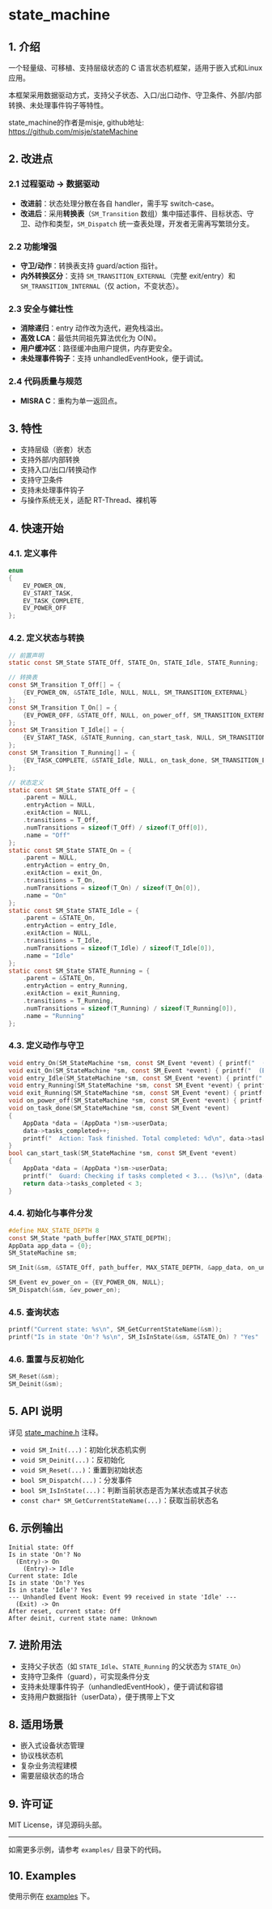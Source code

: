 # state_machine

## 1. 介绍

一个轻量级、可移植、支持层级状态的 C 语言状态机框架，适用于嵌入式和Linux应用。

本框架采用数据驱动方式，支持父子状态、入口/出口动作、守卫条件、外部/内部转换、未处理事件钩子等特性。

state_machine的作者是misje, github地址: https://github.com/misje/stateMachine

## 2. 改进点

###  2.1 过程驱动 → 数据驱动

- **改进前**：状态处理分散在各自 handler，需手写 switch-case。
- **改进后**：采用**转换表**（`SM_Transition` 数组）集中描述事件、目标状态、守卫、动作和类型，`SM_Dispatch` 统一查表处理，开发者无需再写繁琐分支。

### 2.2 功能增强

- **守卫/动作**：转换表支持 guard/action 指针。
- **内外转换区分**：支持 `SM_TRANSITION_EXTERNAL`（完整 exit/entry）和 `SM_TRANSITION_INTERNAL`（仅 action，不变状态）。

### 2.3 安全与健壮性

- **消除递归**：entry 动作改为迭代，避免栈溢出。
- **高效 LCA**：最低共同祖先算法优化为 O(N)。
- **用户缓冲区**：路径缓冲由用户提供，内存更安全。
- **未处理事件钩子**：支持 unhandledEventHook，便于调试。

### 2.4 代码质量与规范

- **MISRA C**：重构为单一返回点。



## 3. 特性

- 支持层级（嵌套）状态
- 支持外部/内部转换
- 支持入口/出口/转换动作
- 支持守卫条件
- 支持未处理事件钩子
- 与操作系统无关，适配 RT-Thread、裸机等

## 4. 快速开始

### 4.1. 定义事件

```c
enum
{
    EV_POWER_ON,
    EV_START_TASK,
    EV_TASK_COMPLETE,
    EV_POWER_OFF
};
```

### 4.2. 定义状态与转换

```c
// 前置声明
static const SM_State STATE_Off, STATE_On, STATE_Idle, STATE_Running;

// 转换表
const SM_Transition T_Off[] = {
    {EV_POWER_ON, &STATE_Idle, NULL, NULL, SM_TRANSITION_EXTERNAL}
};
const SM_Transition T_On[] = {
    {EV_POWER_OFF, &STATE_Off, NULL, on_power_off, SM_TRANSITION_EXTERNAL}
};
const SM_Transition T_Idle[] = {
    {EV_START_TASK, &STATE_Running, can_start_task, NULL, SM_TRANSITION_EXTERNAL}
};
const SM_Transition T_Running[] = {
    {EV_TASK_COMPLETE, &STATE_Idle, NULL, on_task_done, SM_TRANSITION_EXTERNAL}
};

// 状态定义
static const SM_State STATE_Off = {
    .parent = NULL,
    .entryAction = NULL,
    .exitAction = NULL,
    .transitions = T_Off,
    .numTransitions = sizeof(T_Off) / sizeof(T_Off[0]),
    .name = "Off"
};
static const SM_State STATE_On = {
    .parent = NULL,
    .entryAction = entry_On,
    .exitAction = exit_On,
    .transitions = T_On,
    .numTransitions = sizeof(T_On) / sizeof(T_On[0]),
    .name = "On"
};
static const SM_State STATE_Idle = {
    .parent = &STATE_On,
    .entryAction = entry_Idle,
    .exitAction = NULL,
    .transitions = T_Idle,
    .numTransitions = sizeof(T_Idle) / sizeof(T_Idle[0]),
    .name = "Idle"
};
static const SM_State STATE_Running = {
    .parent = &STATE_On,
    .entryAction = entry_Running,
    .exitAction = exit_Running,
    .transitions = T_Running,
    .numTransitions = sizeof(T_Running) / sizeof(T_Running[0]),
    .name = "Running"
};
```

### 4.3. 定义动作与守卫

```c
void entry_On(SM_StateMachine *sm, const SM_Event *event) { printf("  (Entry)-> On\n"); }
void exit_On(SM_StateMachine *sm, const SM_Event *event) { printf("  (Exit) -> On\n"); }
void entry_Idle(SM_StateMachine *sm, const SM_Event *event) { printf("    (Entry)-> Idle\n"); }
void entry_Running(SM_StateMachine *sm, const SM_Event *event) { printf("    (Entry)-> Running\n"); }
void exit_Running(SM_StateMachine *sm, const SM_Event *event) { printf("    (Exit) -> Running\n"); }
void on_power_off(SM_StateMachine *sm, const SM_Event *event) { printf("  Action: Shutting down...\n"); }
void on_task_done(SM_StateMachine *sm, const SM_Event *event)
{
    AppData *data = (AppData *)sm->userData;
    data->tasks_completed++;
    printf("  Action: Task finished. Total completed: %d\n", data->tasks_completed);
}
bool can_start_task(SM_StateMachine *sm, const SM_Event *event)
{
    AppData *data = (AppData *)sm->userData;
    printf("  Guard: Checking if tasks completed < 3... (%s)\n", (data->tasks_completed < 3) ? "Yes" : "No");
    return data->tasks_completed < 3;
}
```

### 4.4. 初始化与事件分发

```c
#define MAX_STATE_DEPTH 8
const SM_State *path_buffer[MAX_STATE_DEPTH];
AppData app_data = {0};
SM_StateMachine sm;

SM_Init(&sm, &STATE_Off, path_buffer, MAX_STATE_DEPTH, &app_data, on_unhandled_event);

SM_Event ev_power_on = {EV_POWER_ON, NULL};
SM_Dispatch(&sm, &ev_power_on);
```

### 4.5. 查询状态

```c
printf("Current state: %s\n", SM_GetCurrentStateName(&sm));
printf("Is in state 'On'? %s\n", SM_IsInState(&sm, &STATE_On) ? "Yes" : "No");
```

### 4.6. 重置与反初始化

```c
SM_Reset(&sm);
SM_Deinit(&sm);
```

## 5. API 说明

详见 [state_machine.h](inc/state_machine.h) 注释。

- `void SM_Init(...)`：初始化状态机实例
- `void SM_Deinit(...)`：反初始化
- `void SM_Reset(...)`：重置到初始状态
- `bool SM_Dispatch(...)`：分发事件
- `bool SM_IsInState(...)`：判断当前状态是否为某状态或其子状态
- `const char* SM_GetCurrentStateName(...)`：获取当前状态名

## 6. 示例输出

```
Initial state: Off
Is in state 'On'? No
  (Entry)-> On
    (Entry)-> Idle
Current state: Idle
Is in state 'On'? Yes
Is in state 'Idle'? Yes
--- Unhandled Event Hook: Event 99 received in state 'Idle' ---
  (Exit) -> On
After reset, current state: Off
After deinit, current state name: Unknown
```

## 7. 进阶用法

- 支持父子状态（如 `STATE_Idle`、`STATE_Running` 的父状态为 `STATE_On`）
- 支持守卫条件（guard），可实现条件分支
- 支持未处理事件钩子（unhandledEventHook），便于调试和容错
- 支持用户数据指针（userData），便于携带上下文

## 8. 适用场景

- 嵌入式设备状态管理
- 协议栈状态机
- 复杂业务流程建模
- 需要层级状态的场合

## 9. 许可证

MIT License，详见源码头部。

---

如需更多示例，请参考 `examples/` 目录下的代码。



## 10. Examples

使用示例在 [examples](./examples) 下。
